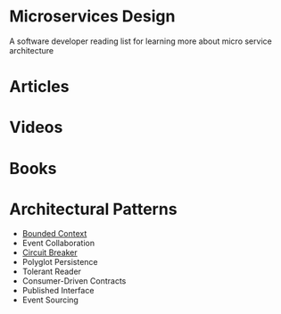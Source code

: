 # Microservices Design

A software developer reading list for learning more about micro service architecture

# Articles

# Videos

# Books

# Architectural Patterns

+ [Bounded Context](http://martinfowler.com/bliki/BoundedContext.html)
+ Event Collaboration
+ [Circuit Breaker](http://martinfowler.com/bliki/CircuitBreaker.html)
+ Polyglot Persistence
+ Tolerant Reader
+ Consumer-Driven Contracts
+ Published Interface
+ Event Sourcing
